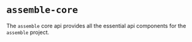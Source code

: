 # `assemble-core`



The `assemble` core api provides all the essential api components for the `assemble` project.